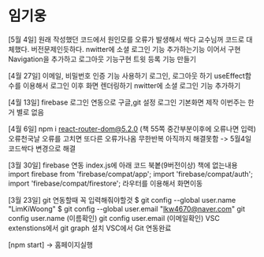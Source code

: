 # 임기웅
[5월 4일]
원래 작성했던 코드에서 원인모를 오류가 발생해서 싹다 교수님꺼 코드로 대체했다. 버전문제인듯하다.
nwitter에 소셜 로그인 기능 추가하는기능 이어서 구현
Navigation을 추가하고 로그아웃 기능구현
트윗 등록 기능 만들기


[4월 27일]
이메일, 비밀번호 인증 기능 사용하기
로그인, 로그아웃 하기
useEffect함수를 이용해서 로그인 이후 화면 렌더링하기
nwitter에 소셜 로그인 기능 추가하기

[4월 13일]
firebase 로그인 연동으로 구글,git 설정
로그인 기본화면 제작
이번주는 한거 별로 없음

[4월 6일]
npm i react-router-dom@5.2.0 (책 55쪽 중간부분이후에 오류나면 입력)
오류천국날 오류를 고치면 또다른 오류가나옴 무한반복
아직까지 해결못함 -> 5월4일 코드싹다 변경으로 해결

[3월 30일]
firebase 연동
index.js에 아래 코드 북봍(9버전이상) 책에 없는내용
    import firebase from 'firebase/compat/app';
    import 'firebase/compat/auth';
    import 'firebase/compat/firestore';
라우터를 이용해서 화면이동

[3월 23일]
git 연동할때 꼭 입력해줘야할것
    $ git config --global user.name "LimKiWoong"
    $ git config --global user.email "lkw4670@naver.com"
    git config user.name   (이름확인)
    git config user.email  (이메일확인)
VSC extenstions에서 git graph 설치
VSC에서 Git 연동완료

[npm start] -> 홈페이지실행